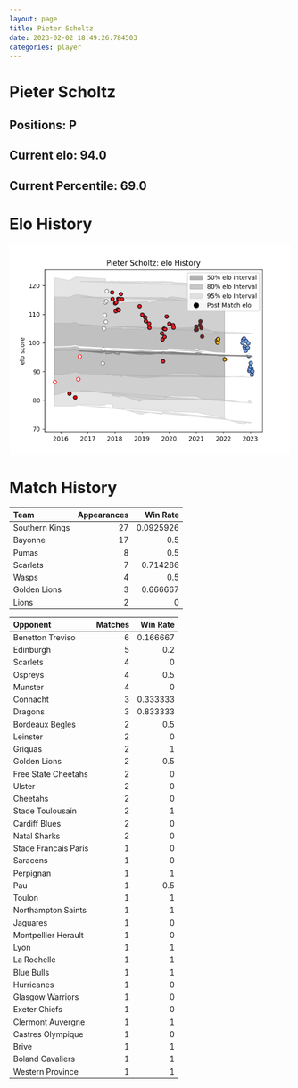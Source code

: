 ```yaml
---  
layout: page  
title: Pieter Scholtz  
date: 2023-02-02 18:49:26.784503  
categories: player  
---
```

# Pieter Scholtz

## Positions: P

## Current elo: 94.0

## Current Percentile: 69.0

# Elo History


![elo history](history_PieterScholtz.png)
# Match History


| Team           |   Appearances |   Win Rate |
|:---------------|--------------:|-----------:|
| Southern Kings |            27 |  0.0925926 |
| Bayonne        |            17 |  0.5       |
| Pumas          |             8 |  0.5       |
| Scarlets       |             7 |  0.714286  |
| Wasps          |             4 |  0.5       |
| Golden Lions   |             3 |  0.666667  |
| Lions          |             2 |  0         |

| Opponent             |   Matches |   Win Rate |
|:---------------------|----------:|-----------:|
| Benetton Treviso     |         6 |   0.166667 |
| Edinburgh            |         5 |   0.2      |
| Scarlets             |         4 |   0        |
| Ospreys              |         4 |   0.5      |
| Munster              |         4 |   0        |
| Connacht             |         3 |   0.333333 |
| Dragons              |         3 |   0.833333 |
| Bordeaux Begles      |         2 |   0.5      |
| Leinster             |         2 |   0        |
| Griquas              |         2 |   1        |
| Golden Lions         |         2 |   0.5      |
| Free State Cheetahs  |         2 |   0        |
| Ulster               |         2 |   0        |
| Cheetahs             |         2 |   0        |
| Stade Toulousain     |         2 |   1        |
| Cardiff Blues        |         2 |   0        |
| Natal Sharks         |         2 |   0        |
| Stade Francais Paris |         1 |   0        |
| Saracens             |         1 |   0        |
| Perpignan            |         1 |   1        |
| Pau                  |         1 |   0.5      |
| Toulon               |         1 |   1        |
| Northampton Saints   |         1 |   1        |
| Jaguares             |         1 |   0        |
| Montpellier Herault  |         1 |   0        |
| Lyon                 |         1 |   1        |
| La Rochelle          |         1 |   1        |
| Blue Bulls           |         1 |   1        |
| Hurricanes           |         1 |   0        |
| Glasgow Warriors     |         1 |   0        |
| Exeter Chiefs        |         1 |   0        |
| Clermont Auvergne    |         1 |   1        |
| Castres Olympique    |         1 |   0        |
| Brive                |         1 |   1        |
| Boland Cavaliers     |         1 |   1        |
| Western Province     |         1 |   1        |